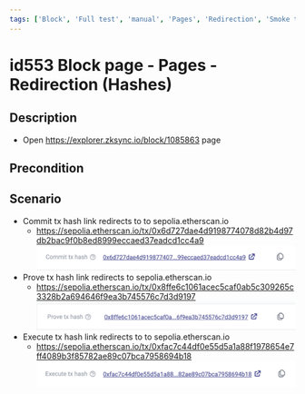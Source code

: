 ```yaml
---
tags: ['Block', 'Full test', 'manual', 'Pages', 'Redirection', 'Smoke test', 'To Automate', 'Active']
---
```


# id553 Block page - Pages - Redirection (Hashes)

## Description
  - Open https://explorer.zksync.io/block/1085863 page

## Precondition


## Scenario
- Commit tx hash link redirects to to sepolia.etherscan.io
    - https://sepolia.etherscan.io/tx/0x6d727dae4d9198774078d82b4d97db2bac9f0b8ed8999eccaed37eadcd1cc4a9
      ![Screenshot](../../../../static/img/Pages/BlockPage/id553_1.png)
- Prove tx hash link redirects to sepolia.etherscan.io
    - https://sepolia.etherscan.io/tx/0x8ffe6c1061acec5caf0ab5c309265c3328b2a694646f9ea3b745576c7d3d9197
      ![Screenshot](../../../../static/img/Pages/BlockPage/id553_2.png)
- Execute tx hash link redirects to to sepolia.etherscan.io
    - https://sepolia.etherscan.io/tx/0xfac7c44df0e55d5a1a88f1978654e7ff4089b3f85782ae89c07bca7958694b18
      ![Screenshot](../../../../static/img/Pages/BlockPage/id553_3.png)
